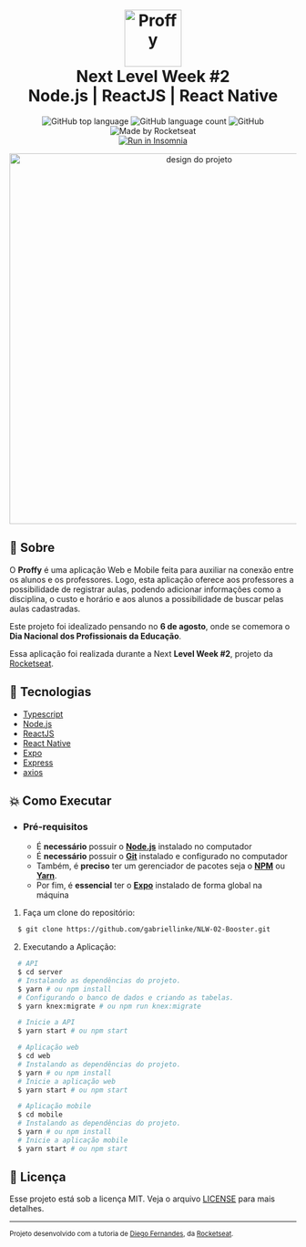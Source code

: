<h1 align="center">
    <img alt="Proffy" src="https://user-images.githubusercontent.com/51447706/102997990-079fd380-4505-11eb-898d-9be935f08cdd.png" height="100px" />
    <br>Next Level Week #2<br/>
    Node.js | ReactJS | React Native
</h1>

<p align="center">
  <img alt="GitHub top language" src="https://img.shields.io/github/languages/top/HigorSnt/proffy?style=flat-square">
  <img alt="GitHub language count" src="https://img.shields.io/github/languages/count/HigorSnt/proffy?style=flat-square">
  <img alt="GitHub" src="https://img.shields.io/github/license/HigorSnt/proffy?style=flat-square"> 
  <img alt="Made by Rocketseat" src="https://img.shields.io/badge/made%20by-Rocketseat-%237519C1?style=flat-square"><br/>
  <a href="https://insomnia.rest/run/?label=Proffy&uri=https%3A%2F%2Fraw.githubusercontent.com%2FHigorSnt%2Fproffy%2Fmaster%2F.github%2FInsomnia.json" target="_blank"><img src="https://insomnia.rest/images/run.svg" alt="Run in Insomnia"></a>
</p>

<p align="center">
  <img alt="design do projeto" width="650px" src="https://user-images.githubusercontent.com/51447706/102997775-9a8c3e00-4504-11eb-9777-432afa33f72d.png" />
<p>



## :bookmark: Sobre

O **Proffy** é uma aplicação Web e Mobile feita para auxiliar na conexão entre os alunos e os professores. Logo, esta aplicação oferece aos professores a possibilidade de registrar aulas, podendo adicionar informações como a disciplina, o custo e horário e aos alunos a possibilidade de buscar pelas aulas cadastradas.
  
Este projeto foi idealizado pensando no **6 de agosto**, onde se comemora o **Dia Nacional dos Profissionais da Educação**.
  
Essa aplicação foi realizada durante a Next **Level Week #2**, projeto da [Rocketseat](https://rocketseat.com.br/).

## :rocket: Tecnologias

-  [Typescript](https://www.typescriptlang.org/)
-  [Node.js](https://nodejs.org/en/)
-  [ReactJS](https://reactjs.org/)
-  [React Native](http://facebook.github.io/react-native/)
-  [Expo](https://expo.io/)
-  [Express](https://expressjs.com/)
-  [axios](https://github.com/axios/axios)

## :boom: Como Executar

- ### **Pré-requisitos**

  - É **necessário** possuir o **[Node.js](https://nodejs.org/en/)** instalado no computador
  - É **necessário** possuir o **[Git](https://git-scm.com/)** instalado e configurado no computador
  - Também, é **preciso** ter um gerenciador de pacotes seja o **[NPM](https://www.npmjs.com/)** ou **[Yarn](https://yarnpkg.com/)**.
  - Por fim, é **essencial** ter o **[Expo](https://expo.io/)** instalado de forma global na máquina

1. Faça um clone do repositório:

```sh
  $ git clone https://github.com/gabriellinke/NLW-02-Booster.git
```

2. Executando a Aplicação:

```sh
  # API
  $ cd server
  # Instalando as dependências do projeto.
  $ yarn # ou npm install
  # Configurando o banco de dados e criando as tabelas.
  $ yarn knex:migrate # ou npm run knex:migrate

  # Inicie a API
  $ yarn start # ou npm start

  # Aplicação web
  $ cd web
  # Instalando as dependências do projeto.
  $ yarn # ou npm install
  # Inicie a aplicação web
  $ yarn start # ou npm start

  # Aplicação mobile
  $ cd mobile
  # Instalando as dependências do projeto.
  $ yarn # ou npm install
  # Inicie a aplicação mobile
  $ yarn start # ou npm start
```


## :memo: Licença

Esse projeto está sob a licença MIT. Veja o arquivo [LICENSE](LICENSE.md) para mais detalhes.

---
<sup>Projeto desenvolvido com a tutoria de [Diego Fernandes](https://github.com/diego3g), da [Rocketseat](rocketseat.com.br).</sup>

